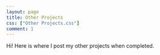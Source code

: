 ```yaml
---
layout: page
title: Other Projects
css: ["Other Projects.css"]
comment: 1
---
```


Hi! Here is where I post my other projects when completed.


